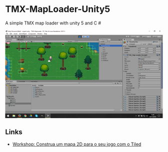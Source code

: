 # TMX-MapLoader-Unity5

A simple TMX map loader with unity 5 and C #

![Print 01](doc/print01.png)

## Links
 * [Workshop: Construa um mapa 2D para o seu jogo com o Tiled](http://towerupstudios.com/blog/2016/workshop-construa-um-mapa-2d-para-o-seu-jogo-com-o-tiled)
